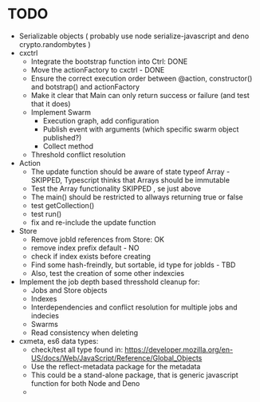 # TODO

- Serializable objects ( probably use node serialize-javascript and deno crypto.randombytes )
- cxctrl 
    - Integrate the bootstrap function into Ctrl: DONE
    - Move the actionFactory to cxctrl - DONE
    - Ensure the correct execution order between @action, constructor() and botstrap() and actionFactory
    - Make it clear that Main can only return success or failure (and test that it does)
    - Implement Swarm 
      - Execution graph, add configuration
      - Publish event with arguments (which specific swarm object published?)
      - Collect method
    - Threshold conflict resolution
- Action 
    - The update function should be aware of state typeof Array - SKIPPED, Typescript thinks that Arrays should be immutable
    - Test the Array functionality SKIPPED , se just above
    - The main() should be restricted to allways returning true or false
    - test getCollection()
    - test run()
    - fix and re-include the update function
- Store
    - Remove jobId references from Store: OK
    - remove index prefix default - NO
    - check if index exists before creating
    - Find some hash-freindly, but sortable, id type for jobIds - TBD
    - Also, test the creation of some other indexcies 
- Implement the job depth based thresshold cleanup for:
    - Jobs and Store objects
    - Indexes
    - Interdependencies and conflict resolution for multiple jobs and indecies
    - Swarms
    - Read consistency when deleting
- cxmeta, es6 data types:
    - check/test all type found in: https://developer.mozilla.org/en-US/docs/Web/JavaScript/Reference/Global_Objects
    - Use the reflect-metadata package for the metadata
    - This could be a stand-alone package, that is generic javascript function for both Node and Deno
    - 

